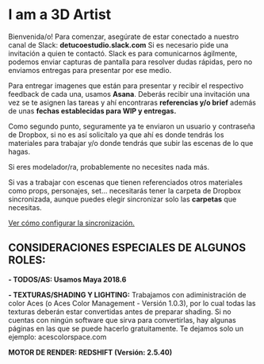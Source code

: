 # I am a 3D Artist

Bienvenida/o!
Para comenzar, asegúrate de estar conectado a nuestro canal de Slack: **detucoestudio.slack.com**
Si es necesario pide una invitación a quien te contactó. 
Slack es para comunicarnos ágilmente, podemos enviar capturas de pantalla para resolver dudas rápidas, pero no enviamos entregas para presentar por ese medio. 

Para entregar imagenes que están para presentar y recibir el respectivo feedback de cada una, usamos **Asana**. Deberás recibir una invitación una vez se te asignen las tareas y ahí encontraras **referencias y/o brief** además de unas **fechas establecidas para WIP y entregas.**

Como segundo punto, seguramente ya te enviaron un usuario y contraseña de Dropbox, si no es así solicítalo ya que ahí es donde tendrás los materiales para trabajar y/o donde tendrás que subir las escenas de lo que hagas. 

Si eres modelador/ra, probablemente no necesites nada más.

Si vas a trabajar con escenas que tienen referenciados otros materiales como props, personajes, set... necesitarás tener la carpeta de Dropbox sincronizada, aunque puedes elegir sincronizar solo las **carpetas** que necesitas.

[Ver cómo configurar la sincronización.](https://wikidetuco.github.io/wikidetuco/who-is-detuco/setting-the-pipeline.html)

## CONSIDERACIONES ESPECIALES DE ALGUNOS ROLES:

**- TODOS/AS: Usamos Maya 2018.6**

**- TEXTURAS/SHADING Y LIGHTING:** 
Trabajamos con adiministración de color Aces (o Aces Color Management - Versión 1.0.3), por lo cual todas las texturas deberán estar convertidas antes de preparar shading. 
Si no cuentas con ningún software que sirva para convertirlas, hay algunas páginas en las que se puede hacerlo gratuitamente. Te dejamos solo un ejemplo: acescolorspace.com

**MOTOR DE RENDER: REDSHIFT (Versión: 2.5.40)**




